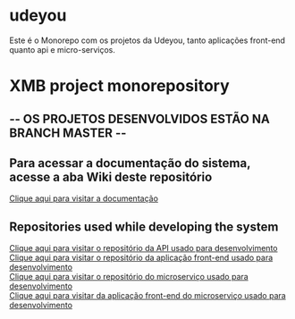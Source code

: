 # udeyou
Este é o Monorepo com os projetos da Udeyou, tanto aplicações front-end quanto api e micro-serviços.

# XMB project monorepository

## -- OS PROJETOS DESENVOLVIDOS ESTÃO NA BRANCH MASTER --

## Para acessar a documentação do sistema, acesse a aba Wiki deste repositório

<a href="https://github.com/pedroluiznogueira/udeyou/wiki">Clique aqui para visitar a documentação</a> <br>

## Repositories used while developing the system

<a href="https://github.com/pedroluiznogueira/udeyou-api">Clique aqui para visitar o repositório da API usado para desenvolvimento</a> <br>
<a href="https://github.com/pedroluiznogueira/udeyou-front">Clique aqui para visitar o repositório da aplicação front-end usado para desenvolvimento</a> <br>
<a href="https://github.com/pedroluiznogueira/confirmar-cadastro-microservico">Clique aqui para visitar o repositório do microserviço usado para desenvolvimento</a> <br>
<a href="https://github.com/pedroluiznogueira/confirmar-cadastro-front">Clique aqui para visitar da aplicação front-end do microserviço usado para desenvolvimento</a>



